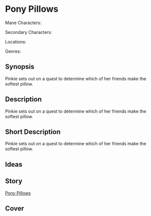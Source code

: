 # Pony Pillows

Mane Characters: 

Secondary Characters: 

Locations: 

Genres:

## Synopsis
Pinkie sets out on a quest to determine which of her friends make the softest pillow.

## Description
Pinkie sets out on a quest to determine which of her friends make the softest pillow.

## Short Description
Pinkie sets out on a quest to determine which of her friends make the softest pillow.

## Ideas


## Story
[Pony Pillows](./pony-pillows.md)

## Cover

